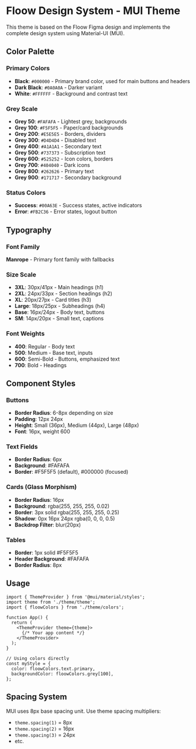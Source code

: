 # Floow Design System - MUI Theme

This theme is based on the Floow Figma design and implements the complete design system using Material-UI (MUI).

## Color Palette

### Primary Colors
- **Black**: `#000000` - Primary brand color, used for main buttons and headers
- **Dark Black**: `#0A0A0A` - Darker variant
- **White**: `#FFFFFF` - Background and contrast text

### Grey Scale
- **Grey 50**: `#FAFAFA` - Lightest grey, backgrounds
- **Grey 100**: `#F5F5F5` - Paper/card backgrounds
- **Grey 200**: `#E5E5E5` - Borders, dividers
- **Grey 300**: `#D4D4D4` - Disabled text
- **Grey 400**: `#A1A1A1` - Secondary text
- **Grey 500**: `#737373` - Subscription text
- **Grey 600**: `#525252` - Icon colors, borders
- **Grey 700**: `#404040` - Dark icons
- **Grey 800**: `#262626` - Primary text
- **Grey 900**: `#171717` - Secondary background

### Status Colors
- **Success**: `#00A63E` - Success states, active indicators
- **Error**: `#FB2C36` - Error states, logout button

## Typography

### Font Family
**Manrope** - Primary font family with fallbacks

### Size Scale
- **3XL**: 30px/41px - Main headings (h1)
- **2XL**: 24px/33px - Section headings (h2)
- **XL**: 20px/27px - Card titles (h3)
- **Large**: 18px/25px - Subheadings (h4)
- **Base**: 16px/24px - Body text, buttons
- **SM**: 14px/20px - Small text, captions

### Font Weights
- **400**: Regular - Body text
- **500**: Medium - Base text, inputs
- **600**: Semi-Bold - Buttons, emphasized text
- **700**: Bold - Headings

## Component Styles

### Buttons
- **Border Radius**: 6-8px depending on size
- **Padding**: 12px 24px
- **Height**: Small (36px), Medium (44px), Large (48px)
- **Font**: 16px, weight 600

### Text Fields
- **Border Radius**: 6px
- **Background**: #FAFAFA
- **Border**: #F5F5F5 (default), #000000 (focused)

### Cards (Glass Morphism)
- **Border Radius**: 16px
- **Background**: rgba(255, 255, 255, 0.02)
- **Border**: 3px solid rgba(255, 255, 255, 0.25)
- **Shadow**: 0px 16px 24px rgba(0, 0, 0, 0.5)
- **Backdrop Filter**: blur(20px)

### Tables
- **Border**: 1px solid #F5F5F5
- **Header Background**: #FAFAFA
- **Border Radius**: 8px

## Usage

```tsx
import { ThemeProvider } from '@mui/material/styles';
import theme from './theme/theme';
import { floowColors } from './theme/colors';

function App() {
  return (
    <ThemeProvider theme={theme}>
      {/* Your app content */}
    </ThemeProvider>
  );
}

// Using colors directly
const myStyle = {
  color: floowColors.text.primary,
  backgroundColor: floowColors.grey[100],
};
```

## Spacing System
MUI uses 8px base spacing unit. Use theme spacing multipliers:
- `theme.spacing(1)` = 8px
- `theme.spacing(2)` = 16px
- `theme.spacing(3)` = 24px
- etc.
